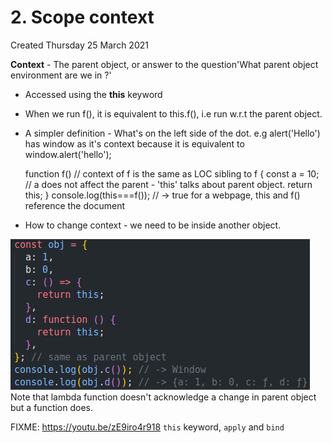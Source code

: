 # 2. Scope context
Created Thursday 25 March 2021

**Context** - The parent object, or answer to the question'What parent object environment are we in ?'

* Accessed using the **this** keyword
* When we run f(), it is equivalent to this.f(), i.e run w.r.t the parent object.
* A simpler definition - What's on the left side of the dot. e.g alert('Hello') has window as it's context because it is equivalent to window.alert('hello');

	function f()	// context of f is the same as LOC sibling to f
	{
		const a = 10;	// a does not affect the parent - 'this' talks about parent object.
		return this;
	}
	console.log(this===f()); // -> true for a webpage, this and f() reference the document


* How to change context - we need to be inside another object.

![](vault/3._JavaScript/3._Advanced_JS/6._Advanced_Objects/2._Scope_context/pasted_image002.png)
Note that lambda function doesn't acknowledge a change in parent object but a function does.

FIXME: <https://youtu.be/zE9iro4r918> ``this`` keyword, ``apply`` and ``bind``

